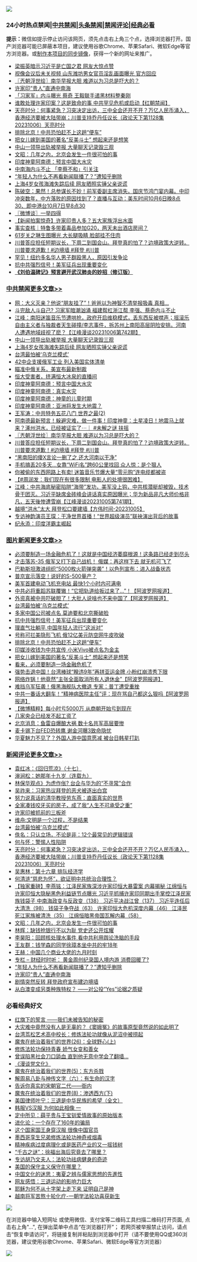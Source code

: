 ![](https://raw.githubusercontent.com/jsvpn/jsproxy/dev/64photo/fqnews-qr.jpg)

<div id="tt">
<h3>24小时热点禁闻|<a href="#%E4%B8%AD%E5%85%B1%E7%A6%81%E9%97%BB%E6%9B%B4%E5%A4%9A%E6%96%87%E7%AB%A0">中共禁闻</a>|<a href="#%E5%9B%BE%E7%89%87%E6%96%B0%E9%97%BB%E6%9B%B4%E5%A4%9A%E6%96%87%E7%AB%A0">头条禁闻</a>|<a href="#%E6%96%B0%E9%97%BB%E8%AF%84%E8%AE%BA%E6%9B%B4%E5%A4%9A%E6%96%87%E7%AB%A0">禁闻评论|<a href="#%E5%BF%85%E7%9C%8B%E7%BB%8F%E5%85%B8%E5%A5%BD%E6%96%87">经典必看</a></h3>
<div><b>提示：</b>微信如提示停止访问该网页，须先点击右上角三个点，选择浏览器打开。国产浏览器可能已屏蔽本项目，建议使用谷歌Chrome、苹果Safari、微软Edge等官方浏览器。或<a href="%E5%88%B6%E4%BD%9Cgit%E7%A6%81%E9%97%BB%E9%95%9C%E5%83%8F.md">制作本项目的同步镜像</a>，获得一个新的网址来推广。</div>
<ul>

<li><a href="/cnnews/20231006/1943301.md">梁振英暗示习近平是亡国之君 网友大惊点赞</a></li>
<li><a href="/baitai/20231006/1943313.md">视像会议后未关视频 山东潍坊男女官员淫乱画面曝光 官方回应</a></li>
<li><a href="/cbnews/20231006/1943310.md">〖兲朝浮世绘〗南华早报大胆 难道以为习总是吓大的？</a></li>
<li><a href="/comments/20231007/1943434.md">许家印“贵人”直通中南海</a></li>
<li><a href="/baitai/20231007/1943472.md">「习家军」内斗曝光 蔡奇 王毅联手递黑材料整秦刚</a></li>
<li><a href="/baitai/20231007/1943468.md">谁敢处理许家印案？这是致命的事 中共罕见危机或启动【红朝禁闻】</a></li>
<li><a href="/comments/20231007/1943620.md">天亮时分：何事紧急？习突决定出访，三中全会还开不开？万亿人民币涌入，香港经济要被大陆带崩；川普支持乔丹任议长（政论天下第1128集 20231006）天亮时分</a></li>
<li><a href="/topimagenews/20231007/1943500.md">排除北京！中共恐怕赶不上这趟“便车”</a></li>
<li><a href="/topimagenews/20231006/1943361.md">把女儿嫁到美国的著名“反美斗士” 想起来还是想笑</a></li>
<li><a href="/cbnews/20231007/1943661.md">中山一领导出轨被举报 大量聊天记录毁三观</a></li>
<li><a href="/comments/20231007/1943537.md">文昭：几年之内，北京会发生一件很可怕的事</a></li>
<li><a href="/comments/20231006/1943351.md">印度神童阿南德：预言中国大水灾</a></li>
<li><a href="/ccpdope/20231007/1943534.md">中南海内斗不止 「李蔡不和」引关注</a></li>
<li><a href="/comments/20231007/1943453.md">“年轻人为什么不再看新闻联播了？”遭知乎删除</a></li>
<li><a href="/cbnews/20231007/1943651.md">上海4岁女孩海滩失踪后续 网友晒照实锤父亲说谎</a></li>
<li><a href="/sohnews/20231007/1943524.md">陈破空：果然！总参谋长不妙！前军委副主席消失。国庆节鸿门宴内幕。中印冲突数年，中方落败的原因找到了？直播与互动：美东时间10月6日晚8点30、即中港台10月7日早8点30</a></li>
<li><a href="/ssgc/20231007/1943542.md">〖微博谈〗一举四得</a></li>
<li><a href="/comments/20231006/1943329.md">【新闻拍案惊奇】许家印贵人多？五大家族浮出水面</a></li>
<li><a href="/ssgc/20231007/1943460.md">事实查核｜特鲁多带着毒品参加G20，两天未出酒店房间？</a></li>
<li><a href="/yule/20231007/1943528.md">61岁关之琳生图曝光 大长腿吸睛 脸部挂不住肉</a></li>
<li><a href="/comments/20231006/1943307.md">川普答应担任短期议长，下周二到国会山。拜登真的怕了？边境政策大逆转。川普要求道歉！#边境墙 #拜登 #川普</a></li>
<li><a href="/cnnews/20231007/1943566.md">罕见！纽约多名华人男子群殴黑人，原因引发争论</a></li>
<li><a href="/topimagenews/20231007/1943578.md">抗中共强烈信号！美军征兵出现重要变化</a></li>
<li><b><a href="/comments/20200207/1272816.md" target="_blank">《刘伯温碑记》预言避开武汉肺炎的妙招（修订版）</a></b></li>
</ul>
</div>

<div class="catlist">
<h3><a href="/cbnews/" target="_blank">中共禁闻</a><span><a href="/cbnews/" target="_blank" rel="nofollow">更多文章>></a></span></h3>
<ul>
<li><a href="/cbnews/20231007/1943724.md" target="_blank">网：大义灭亲？他说“朋友挂了”！爸爸以为神智不清举报吸毒 真相&#8230;</a></li>
<li><a href="/cbnews/20231007/1943719.md" target="_blank">斗完敌人斗自己? 习家军暗潮汹涌 福建帮杠浙江帮 李强、蔡奇内斗不止</a></li>
<li><a href="/cbnews/20231007/1943671.md" target="_blank">江峰：南阳迷笛音乐节遭哄抢，政府开启维稳模式，丢东西反被噤声；摇滚乐自由主义者与独裁者天生碰撞/李志事件，拆苏州上南阳高层阴险安排。河南人遭遇地域歧视了麽？【江峰漫谈20231006第742期】</a></li>
<li><a href="/cbnews/20231007/1943661.md" target="_blank">中山一领导出轨被举报 大量聊天记录毁三观</a></li>
<li><a href="/cbnews/20231007/1943651.md" target="_blank">上海4岁女孩海滩失踪后续 网友晒照实锤父亲说谎</a></li>
<li><a href="/comments/20231007/1943569.md" target="_blank">台湾最怕被‘乌克兰模式’</a></li>
<li><a href="/cbnews/20231007/1943581.md" target="_blank">42中企支援俄军工业 列入美国实体清单</a></li>
<li><a href="/cbnews/20231007/1943580.md" target="_blank">瞄准中俄关系，美宣布最新制裁</a></li>
<li><a href="/cbnews/20231007/1943521.md" target="_blank">恒大受害者，挤满恒大冰泉的直播间</a></li>
<li><a href="/comments/20231006/1943351.md" target="_blank">印度神童阿南德：预言中国大水灾</a></li>
<li><a href="/comments/20231006/1943350.md" target="_blank">印度神童阿南德：真实水灾</a></li>
<li><a href="/comments/20231006/1943349.md" target="_blank">印度神童阿南德：神童的儿童时期</a></li>
<li><a href="/comments/20231006/1943348.md" target="_blank">印度神童阿南德：亚洲将发生大地震？</a></li>
<li><a href="/cbnews/20231006/1943336.md" target="_blank">王军涛：中共特务五花八门 世界之最(2)</a></li>
<li><a href="/comments/20231006/1943318.md" target="_blank">阿南德最新预言！躲避灾难，做一件事！印度神童：土星凌日！地震马上就来？涿州洪水，已经被证实了⋯｜ #未解之谜 扶摇</a></li>
<li><a href="/cbnews/20231006/1943310.md" target="_blank">〖兲朝浮世绘〗南华早报大胆 难道以为习总是吓大的？</a></li>
<li><a href="/comments/20231006/1943307.md" target="_blank">川普答应担任短期议长，下周二到国会山。拜登真的怕了？边境政策大逆转。川普要求道歉！#边境墙 #拜登 #川普</a></li>
<li><a href="/cbnews/20231006/1943274.md" target="_blank">“黑南阳的傻X言论一删了之,还大河南以干净”</a></li>
<li><a href="/cbnews/20231006/1943239.md" target="_blank">手机搞丢20多天…女靠“WiFi名”跨60公里找回 众人惊：是个狠人</a></li>
<li><a href="/cbnews/20231006/1943226.md" target="_blank">你被偷的东西网路上有卖! 迷笛音乐节爆大量“零元购”连电缆都被盗</a></li>
<li><a href="/cbnews/20231006/1943171.md" target="_blank">【#周润发：我们现在有很多限制 电影人的处境很困难】</a></li>
<li><a href="/cbnews/20231006/1943173.md" target="_blank">江峰：中共海底秘密陷阱“海带”发功，美军没上钩，中共核潜艇却被毁，技术骨干团灭。习近平缺席金砖峰会讲话真实原因曝光；华为新品非凡大师价格非凡，五天後惨遭雪崩【江峰漫谈20231005第741期】</a></li>
<li><a href="/comments/20231006/1943143.md" target="_blank">越境“洪水”太大 拜登松口要建墙【方伟时间-20231005】</a></li>
<li><a href="/comments/20231006/1943112.md" target="_blank">专访神韵演员王琛：干净世界首播！“世界超级演员”联袂演出背后的故事</a></li>
<li><a href="/cbnews/20231006/1943091.md" target="_blank">纪永添：印度洋霸主崛起</a></li>

</ul>
</div>
<div class="catlist">
<h3><a href="/topimagenews/" target="_blank">图片新闻</a><span><a href="/topimagenews/" target="_blank" rel="nofollow">更多文章>></a></span></h3>
<ul>
<li><a href="/topimagenews/20231007/1943750.md" target="_blank">必须要制造一场金融危机了！这就是中国经济萎靡根源！这条路已经走到尽头</a></li>
<li><a href="/topimagenews/20231007/1943749.md" target="_blank">才击落苏-35 俄军又打下自己战机！ 俄媒：再这样下去 就无机可飞了</a></li>
<li><a href="/topimagenews/20231007/1943732.md" target="_blank">巴勒斯坦激进组织“5000枚火箭弹突袭”！以色列宣布：进入战备状态</a></li>
<li><a href="/topimagenews/20231007/1943731.md" target="_blank">普京宣示落空！说好的S-500量产？</a></li>
<li><a href="/topimagenews/20231007/1943723.md" target="_blank">美军首建电动飞机充电站 最快1个小时内可满电</a></li>
<li><a href="/topimagenews/20231007/1943718.md" target="_blank">中共必将重蹈苏联覆辙！“它把轨道给扳过来了&#8230;”！【阿波罗网报道】</a></li>
<li><a href="/topimagenews/20231007/1943717.md" target="_blank">外资真被中共吓破胆了！大批人说啥也不来中国了【阿波罗网报道】</a></li>
<li><a href="/comments/20231007/1943569.md" target="_blank">台湾最怕被‘乌克兰模式’</a></li>
<li><a href="/topimagenews/20231007/1943579.md" target="_blank">多家中国公司被点名 莫迪要和北京撕破脸</a></li>
<li><a href="/topimagenews/20231007/1943578.md" target="_blank">抗中共强烈信号！美军征兵出现重要变化</a></li>
<li><a href="/topimagenews/20231007/1943577.md" target="_blank">理直气壮躺平 中国年轻人流行“这派对”</a></li>
<li><a href="/topimagenews/20231007/1943520.md" target="_blank">号称可拦美隐形飞机 俄12亿美元防空网牛皮吹破</a></li>
<li><a href="/topimagenews/20231007/1943500.md" target="_blank">排除北京！中共恐怕赶不上这趟“便车”</a></li>
<li><a href="/topimagenews/20231006/1943413.md" target="_blank">印媒涉收钱为中共宣传 小米Vivo被点名为金主</a></li>
<li><a href="/topimagenews/20231006/1943361.md" target="_blank">把女儿嫁到美国的著名“反美斗士” 想起来还是想笑</a></li>
<li><a href="/topimagenews/20231006/1943259.md" target="_blank">看来，必须要制造一场金融危机了</a></li>
<li><a href="/topimagenews/20231006/1943225.md" target="_blank">强势击退中国！台湾棒球“睽违9年”再拼亚运金牌 小粉红崩溃秀下限</a></li>
<li><a href="/topimagenews/20231006/1943214.md" target="_blank">网络炸锅！他竟然“主张全面取消所有人退休金”【阿波罗网报道】</a></li>
<li><a href="/topimagenews/20231006/1943144.md" target="_blank">难挡乌军狂袭！俄黑海舰队大撤退 专家：普丁遭受重挫</a></li>
<li><a href="/topimagenews/20231006/1943129.md" target="_blank">中共一番话大翻车！“精神病医院主任”评：现在骂自己都这么狠吗【阿波罗网报道】</a></li>
<li><a href="/topimagenews/20231006/1943128.md" target="_blank">【微博精粹】每小时亏5000万 从商朝开始亏到现在</a></li>
<li><a href="/topimagenews/20231006/1943013.md" target="_blank">几家央企已经发不起工资了</a></li>
<li><a href="/topimagenews/20231006/1943003.md" target="_blank">北京消息：鱼雷自爆酿大祸 数十名共军高层要惨</a></li>
<li><a href="/topimagenews/20231005/1942888.md" target="_blank">麦卡锡下台FED恐转鹰 谢金河曝3致命隐忧</a></li>
<li><a href="/topimagenews/20231005/1942887.md" target="_blank">华夏魅力不见了？外国人游中国意愿减 被台日韩星打趴</a></li>

</ul>
</div>
<div class="catlist">
<h3><a href="/comments/" target="_blank">新闻评论</a><span><a href="/comments/" target="_blank" rel="nofollow">更多文章>></a></span></h3>
<ul>
<li><a href="/comments/20231007/1943780.md" target="_blank">袁红冰：《回归荒凉》（十七）</a></li>
<li><a href="/comments/20231007/1943779.md" target="_blank">渖涧松：她那年十九岁（连载九）</a></li>
<li><a href="/comments/20231007/1943753.md" target="_blank">林保华观点》为虎作伥? 台企与华为的“不寻常”合作</a></li>
<li><a href="/comments/20231007/1943698.md" target="_blank">吴祚来：习家热议拜登的恶犬被逐出白宫</a></li>
<li><a href="/comments/20231007/1943664.md" target="_blank">努力说真话的清华教授劳东燕：直面真实的世界</a></li>
<li><a href="/comments/20231007/1943642.md" target="_blank">全家凑钱咬牙买的房子，成了我“人生不可承受之重”</a></li>
<li><a href="/comments/20231007/1943641.md" target="_blank">许家印被抓前的三板斧</a></li>
<li><a href="/comments/20231007/1943640.md" target="_blank">维舟:文明是一个过程，不是结果</a></li>
<li><a href="/comments/20231007/1943569.md" target="_blank">台湾最怕被‘乌克兰模式’</a></li>
<li><a href="/comments/20231007/1943627.md" target="_blank">佚名：只认立场，不论是非：12个最常见的逻辑错误</a></li>
<li><a href="/comments/20231007/1943626.md" target="_blank">何与怀：警惕人性陷阱</a></li>
<li><a href="/comments/20231007/1943620.md" target="_blank">天亮时分：何事紧急？习突决定出访，三中全会还开不开？万亿人民币涌入，香港经济要被大陆带崩；川普支持乔丹任议长（政论天下第1128集 20231006）天亮时分</a></li>
<li><a href="/comments/20231007/1943602.md" target="_blank">吴惠林：第十六章 排队经济学</a></li>
<li><a href="/comments/20231007/1943601.md" target="_blank">何清涟“慈悲为怀”，欲证明中共统治合理性？</a></li>
<li><a href="/comments/20231007/1943574.md" target="_blank">【独家重磅】李燕铭：江泽民家族深涉许家印恒大暴雷案 内幕揭秘 江绵恒与许家印恒大隐秘黑色利益链节点曝光 习近平抓捕许家印同期出手掌控江泽民家族钱袋子 中南海政变与反政变（138） 习近平决战江曾（137） 习近平连任后大清洗（98） 钱袋子争夺战（63） 许家印恒大危机深度内幕（46） 江泽民死江家族被清洗（35） 江绵恒暗黑帝国瓦解内幕（58）</a></li>
<li><a href="/comments/20231007/1943537.md" target="_blank">文昭：几年之内，北京会发生一件很可怕的事</a></li>
<li><a href="/comments/20231007/1943505.md" target="_blank">林辉：缺钱抢银行不以为耻 党史还公开炫耀</a></li>
<li><a href="/comments/20231007/1943504.md" target="_blank">李昊阳：回顾核处理水事件 看中共利用舆论洗脑的手段</a></li>
<li><a href="/comments/20231007/1943503.md" target="_blank">王友群：钱学森的同学徐璋本坐中共的牢18年</a></li>
<li><a href="/comments/20231007/1943502.md" target="_blank">王赫：中国几个商业大佬的九月时刻</a></li>
<li><a href="/comments/20231007/1943483.md" target="_blank">专栏 &#8211; 财经时时听： 黄金周创纪录国人境内游 消费回暖了?</a></li>
<li><a href="/comments/20231007/1943453.md" target="_blank">“年轻人为什么不再看新闻联播了？”遭知乎删除</a></li>
<li><a href="/comments/20231007/1943434.md" target="_blank">许家印“贵人”直通中南海</a></li>
<li><a href="/comments/20231007/1943433.md" target="_blank">剧情突然反转 拜登政府宣布建边境墙</a></li>
<li><a href="/comments/20231006/1943398.md" target="_blank">从白澳变成另类种族特权？ ——对公投“Yes”论据之质疑</a></li>

</ul>
</div>

<div class="catlist">
<h3>必看经典好文</h3>
<ul>
<li><a href="/comments/20221219/1825441.md" target="_blank">红旗下的誓言 ——我们未被告知的秘密</a></li>
<li><a href="/lifebaike/20210511/1544066.md" target="_blank">大灾难中竟然没有人是无辜的？《窦娥冤》的故事原型竟然说的如此明了</a></li>
<li><a href="/cbnews/20220707/1755000.md" target="_blank">台湾茑松艺术高中校长：修炼法轮功就像从泥沼中被捞起</a></li>
<li><a href="/comments/20181210/1044798.md" target="_blank">魔鬼在统治着我们的世界(26)：全球野心(上)</a></li>
<li><a href="/cbnews/20210720/1590052.md" target="_blank">修炼法轮功保持青春 娇气女变和善女</a></li>
<li><a href="/topimagenews/20200928/1404412.md" target="_blank">曾误陷黑社会刀口舔血 直到他无意中学会了翻墙&#8230;</a></li>
<li><a href="/comments/20200521/783167.md" target="_blank">《漫谈党文化》</a></li>
<li><a href="/topimagenews/20180524/946967.md" target="_blank">魔鬼在统治着我们的世界(5)：东方杀戮</a></li>
<li><a href="/tculture/20170925/832035.md" target="_blank">解周易八卦与神传文字（六）：有生命的汉字</a></li>
<li><a href="/lifebaike/20221107/1807601.md" target="_blank">告诉你真实的宋朝官二代——衙内</a></li>
<li><a href="/topimagenews/20180527/948714.md" target="_blank">魔鬼在统治着我们的世界(8)：渗透西方(下)</a></li>
<li><a href="/comments/20220928/1790417.md" target="_blank">美国律师叶宁：三退是中华民族的希望（全文）</a></li>
<li><a href="/bannedvideo/20220228/1697982.md" target="_blank">韩服VS汉服 为何如此相像 一</a></li>
<li><a href="/comments/20200616/1345658.md" target="_blank">定中所见：薛平贵与王宝钏爱情故事的原始版本</a></li>
<li><a href="/comments/20200907/1392278.md" target="_blank">进化论：一个存在了160年的骗局</a></li>
<li><a href="/bannedvideo/20220606/1742248.md" target="_blank">这个国家国王身穿汉服 很像中国官员</a></li>
<li><a href="/topimagenews/20210214/1487270.md" target="_blank">墨西哥孪生兄弟修炼法轮功神奇戒烟毒</a></li>
<li><a href="/lifebaike/20230911/1932098.md" target="_blank">精神疾病过度病理化或是医药产业的又一摇钱树</a></li>
<li><a href="/lifebaike/20210704/1580186.md" target="_blank">“千古之谜”：徐福出海后究竟去了哪里？</a></li>
<li><a href="/comments/20221226/1827998.md" target="_blank">专访胡乃文夫人：法轮功祛病健身的奇迹</a></li>
<li><a href="/lifebaike/20200520/1331379.md" target="_blank">美国的保守主义保守在哪里？</a></li>
<li><a href="/comments/20220819/1773621.md" target="_blank">中国文化的迷思：夷夏之辨与儒家思想的先進性</a></li>
<li><a href="/cbnews/20200126/1265515.md" target="_blank">网友感悟：三退运动的影响力巨大</a></li>
<li><a href="/ccpdope/20190803/1168965.md" target="_blank">耶稣为何不从十字架上走下来 证明自己是神</a></li>
<li><a href="/comments/20200123/1263458.md" target="_blank">越南将军苦熬十轮化疗-一朝学法轮功喜获新生</a></li>

</ul>
</div>

![](https://raw.githubusercontent.com/jsvpn/jsproxy/dev/64photo/fqnews-qr.jpg)

在浏览器中输入短网址 或使用微信、支付宝等二维码工具扫描二维码打开页面, 点击右上角"...", 在弹出菜单中点击“在浏览器打开”； 若网页被举报禁止访问，请点击“恢复申请访问”，将链接复制并粘贴到浏览器中打开（请不要使用QQ或360浏览器，建议使用谷歌Chrome、苹果Safari、微软Edge等官方浏览器）

![](https://raw.githubusercontent.com/jsvpn/jsproxy/dev/64photo/wx.jpg)